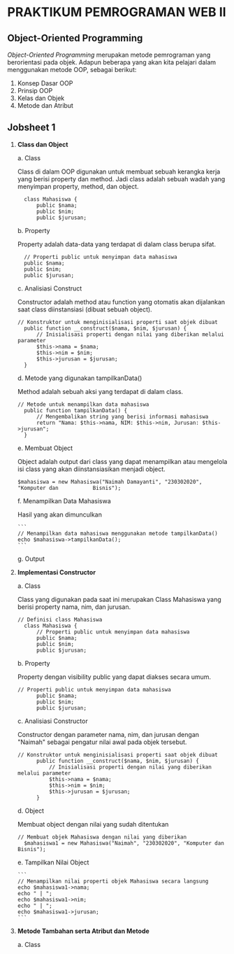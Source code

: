 <h1>PRAKTIKUM PEMROGRAMAN WEB II</h1>
<h2>Object-Oriented Programming</h2> 
<p><i>Object-Oriented Programming</i> merupakan metode pemrograman yang berorientasi pada objek.
Adapun beberapa yang akan kita pelajari dalam menggunakan metode OOP, sebagai berikut:
<ol>
  <li>Konsep Dasar OOP</li>
  <li>Prinsip OOP</li>
  <li>Kelas dan Objek</li>
  <li>Metode dan Atribut</li>
</ol></p>
<h2>Jobsheet 1</h2>
<ol>
  <li><b>Class dan Object</b></li>
  <p>a. Class</p>
  <p>Class di dalam OOP digunakan untuk membuat sebuah kerangka kerja yang berisi property dan method. Jadi class adalah sebuah wadah yang menyimpan property, method, dan object.
    
  ```
    class Mahasiswa {
        public $nama;
        public $nim;
        public $jurusan;
  ```

  </p>
  
  <p>b. Property</p>
  <p>Property adalah data-data yang terdapat di dalam class berupa sifat.
    
  ```
    // Properti public untuk menyimpan data mahasiswa
    public $nama;
    public $nim;
    public $jurusan;
  ```
  </p>
  <p>c. Analisiasi Construct</p>
  <p>Constructor adalah method atau function yang otomatis akan dijalankan saat       class diinstansiasi (dibuat sebuah object).</p>
  
  ```
  // Konstruktor untuk menginisialisasi properti saat objek dibuat
    public function __construct($nama, $nim, $jurusan) {
        // Inisialisasi properti dengan nilai yang diberikan melalui parameter
        $this->nama = $nama;
        $this->nim = $nim;
        $this->jurusan = $jurusan;
    }
  ```
  </p>
  <p>d. Metode yang digunakan tampilkanData()</p>
  <p>Method adalah sebuah aksi yang terdapat di dalam class.
  
  ```
  // Metode untuk menampilkan data mahasiswa
    public function tampilkanData() {
        // Mengembalikan string yang berisi informasi mahasiswa
        return "Nama: $this->nama, NIM: $this->nim, Jurusan: $this->jurusan";
    }
  ```
  </p>
  <p>e. Membuat Object</p>
  <p>Object adalah output dari class yang dapat menampilkan atau mengelola isi       class yang akan diinstansiasikan menjadi object.
    
  ```
  $mahasiswa = new Mahasiswa("Naimah Damayanti", "230302020", "Komputer dan           Bisnis");
  ```
  </p>
  <p>f. Menampilkan Data Mahasiswa</p>
  <p> Hasil yang akan dimunculkan
    
    ```
    // Menampilkan data mahasiswa menggunakan metode tampilkanData()
    echo $mahasiswa->tampilkanData();
    ```
  </p>
  <p>g. Output</p>
  
  <li><b>Implementasi Constructor</b></li>
  <p>a. Class</p>
  <p>Class yang digunakan pada saat ini merupakan Class Mahasiswa yang berisi         property nama, nim, dan jurusan.
    
  ```
  // Definisi class Mahasiswa
    class Mahasiswa {
        // Properti public untuk menyimpan data mahasiswa
        public $nama;
        public $nim;
        public $jurusan;
  ```
  </p>
  <p>b. Property</p>
  <p>Property dengan visibility public yang dapat diakses secara umum.
  
  ```
  // Properti public untuk menyimpan data mahasiswa
        public $nama;
        public $nim;
        public $jurusan;
  ```
  </p>
  <p>c. Analisiasi Constructor</p>
  <p>Constructor dengan parameter nama, nim, dan jurusan dengan "Naimah" sebagai pengatur nilai awal pada objek tersebut. 
  
  ```
  // Konstruktor untuk menginisialisasi properti saat objek dibuat
        public function __construct($nama, $nim, $jurusan) {
            // Inisialisasi properti dengan nilai yang diberikan melalui parameter
            $this->nama = $nama;
            $this->nim = $nim;
            $this->jurusan = $jurusan;
        }
  ```
  </p>
  <p>d. Object</p>
  <p>Membuat object dengan nilai yang sudah ditentukan
  
  ```
  // Membuat objek Mahasiswa dengan nilai yang diberikan
    $mahasiswa1 = new Mahasiswa("Naimah", "230302020", "Komputer dan Bisnis");
  ```
  </p>
  <p>e. Tampilkan Nilai Object</p>
  <p>
    
    ```
    // Menampilkan nilai properti objek Mahasiswa secara langsung
    echo $mahasiswa1->nama;
    echo " | ";
    echo $mahasiswa1->nim;
    echo " | ";
    echo $mahasiswa1->jurusan;
    ```
  </p>
  
  <li><b>Metode Tambahan serta Atribut dan Metode</b></li>
  <p>a. Class</p>
  <p></p>
</ol>
